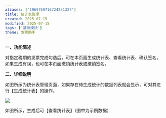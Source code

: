 ```yaml
---
aliases: ["1969769716724251327"]
title: 统计表管理
created: 2025-07-15
modified: 2025-07-15
tags: ['基础模块']
theme: 发票助手
---
```


**一、功能简述**

对指定税期的发票完成勾选后，可在本页面生成统计表、查看统计表、确认签名。如果生成有误，也可在本页面撤销统计表或撤销签名。

**二、详细说明**

如图所示为统计表管理页面，如果存在待生成统计的数据列表就会显示，可对其进行【生成统计表】的操作。

![](https://myhelpdoc.oss-cn-heyuan.aliyuncs.com/mdimages/cab92b1d193627ab28b1abbf996b5fbb.jpg)

如图所示，生成后可【查看统计表】（图中为示例数据）

